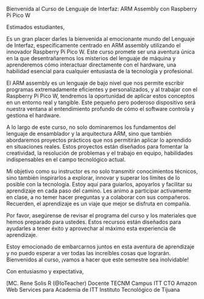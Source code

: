 Bienvenida al Curso de Lenguaje de Interfaz: ARM Assembly con Raspberry Pi Pico W

Estimados estudiantes,

Es un gran placer darles la bienvenida al emocionante mundo del Lenguaje de Interfaz, específicamente centrado en ARM assembly utilizando el innovador Raspberry Pi Pico W. Este curso promete ser una aventura única en la que desentrañaremos los misterios del lenguaje de máquina y aprenderemos cómo interactuar directamente con el hardware, una habilidad esencial para cualquier entusiasta de la tecnología y profesional.

El ARM assembly es un lenguaje de bajo nivel que nos permite escribir programas extremadamente eficientes y personalizados, y al trabajar con el Raspberry Pi Pico W, tendremos la oportunidad de aplicar estos conceptos en un entorno real y tangible. Este pequeño pero poderoso dispositivo será nuestra ventana al entendimiento profundo de cómo el software controla y gestiona el hardware.

A lo largo de este curso, no solo dominaremos los fundamentos del lenguaje de ensamblador y la arquitectura ARM, sino que también abordaremos proyectos prácticos que nos permitirán aplicar lo aprendido en situaciones reales. Estos proyectos están diseñados para fomentar la creatividad, la resolución de problemas y el trabajo en equipo, habilidades indispensables en el campo tecnológico actual.

Mi objetivo como su instructor es no solo transmitir conocimientos técnicos, sino también inspirarlos a explorar, innovar y superar los límites de lo posible con la tecnología. Estoy aquí para guiarlos, apoyarlos y facilitar su aprendizaje en cada paso del camino. Les animo a participar activamente en clase, a no temer hacer preguntas y a colaborar con sus compañeros. Recuerden, el aprendizaje es un viaje que mejor se disfruta en compañía.

Por favor, asegúrense de revisar el programa del curso y los materiales que hemos preparado para ustedes. Estos recursos están diseñados para ayudarles a tener éxito y aprovechar al máximo esta experiencia de aprendizaje.

Estoy emocionado de embarcarnos juntos en esta aventura de aprendizaje y no puedo esperar a ver todas las increíbles cosas que lograrán. Bienvenidos al curso, ¡vamos a hacer que este semestre sea inolvidable!

Con entusiasmo y expectativa,

[MC. Rene Solis R (@IoTeacher)
Docente TECNM Campus ITT
CTO Amazon Web Services para Academia de ITT
Instituto Tecnológico de Tijuana
